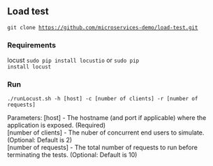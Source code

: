 ## Load test
<code>git clone https://github.com/microservices-demo/load-test.git</code><br/>
### Requirements
locust <code>sudo pip install locustio</code> or <code>sudo pip install locust</code> <br/>
### Run
<code>./runLocust.sh -h [host] -c [number of clients] -r [number of requests]</code><br/>

Parameters:
[host] - The hostname (and port if applicable) where the application is exposed. (Required)<br/>
[number of clients] - The nuber of concurrent end users to simulate. (Optional: Default is 2)<br/>
[number of requests] - The total number of requests to run before terminating the tests. (Optional: Default is 10)<br/>
